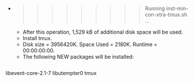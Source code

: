 * >>>>>>>>> Running inst-min-con-xtra-tmux.sh ...
  * After this operation, 1,529 kB of additional disk space will be used.
  * Install tmux.
  * Disk size = 3956420K. Space Used = 2180K. Runtime = 00:00:00:00.
  * The following NEW packages will be installed:
  ```bash
libevent-core-2.1-7 libutempter0 tmux
  ```
